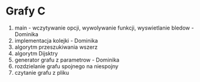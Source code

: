 # Grafy C
1. main - wczytywanie opcji, wywolywanie funkcji, wyswietlanie bledow - Dominika
2. implementacja kolejki - Dominika
3. algorytm przeszukiwania wszerz
4. algorytm Dijsktry
5. generator grafu z parametrow - Dominika
6. rozdzielanie grafu spojnego na niespojny
7. czytanie grafu z pliku
